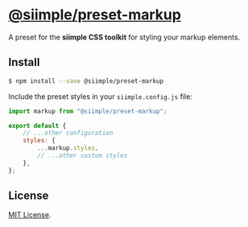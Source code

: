 # [@siimple/preset-markup](https://www.siimple.xyz/presets/markup)

A preset for the **siimple CSS toolkit** for styling your markup elements.

## Install

```bash
$ npm install --save @siimple/preset-markup
```

Include the preset styles in your `siimple.config.js` file:

```js
import markup from "@siimple/preset-markup";

export default {
    // ...other configuration
    styles: {
        ...markup.styles,
        // ...other custom styles
    },
};
```

## License

[MIT License](https://github.com/jmjuanes/siimple/blob/main/LICENSE).
